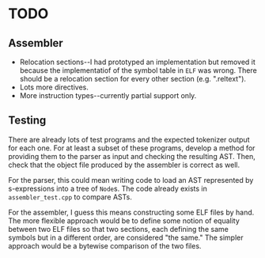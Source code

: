 
# TODO

## Assembler

- Relocation sections--I had prototyped an implementation but removed it because
  the implementatiof of the symbol table in `ELF` was wrong. There should be a
  relocation section for every other section (e.g. ".reltext").
- Lots more directives.
- More instruction types--currently partial support only.

## Testing

There are already lots of test programs and the expected tokenizer output for
each one. For at least a subset of these programs, develop a method for
providing them to the parser as input and checking the resulting AST. Then,
check that the object file produced by the assembler is correct as well.

For the parser, this could mean writing code to load an AST represented by
s-expressions into a tree of `Node`s. The code already exists in
`assembler_test.cpp` to compare ASTs.

For the assembler, I guess this means constructing some ELF files by hand. The
more flexible approach would be to define some notion of equality between two
ELF files so that two sections, each defining the same symbols but in a
different order, are considered "the same." The simpler approach would be a
bytewise comparison of the two files.
